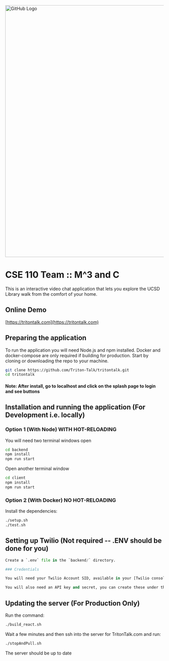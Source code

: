 <img src="https://i.imgur.com/KoEzlLt.jpg" alt="GitHub Logo" width="800"/>

# CSE 110 Team :: M^3 and C

This is an interactive video chat application that lets you explore the UCSD Library walk from the comfort of your home.

## Online Demo
[https://tritontalk.com](https://tritontalk.com)

## Preparing the application 

To run the application you will need Node.js and npm installed. 
Docker and docker-compose are only required if building for production.
Start by cloning or downloading the repo to your machine.

```bash
git clone https://github.com/Triton-Talk/tritontalk.git
cd tritontalk
```

#### Note: After install, go to localhost and click on the splash page to login and see buttons

## Installation and running the application (For Development i.e. locally)
### Option 1 (With Node) WITH HOT-RELOADING
You will need two terminal windows open
```bash
cd backend
npm install
npm run start
```
Open another terminal window
```bash
cd client
npm install
npm run start
```
### Option 2 (With Docker) NO HOT-RELOADING

Install the dependencies:

```bash
./setup.sh
./test.sh
```

## Setting up Twilio (Not required -- .ENV should be done for you)
```python
Create a `.env` file in the `backend/` directory.

### Credentials

You will need your Twilio Account SID, available in your [Twilio console](https://www.twilio.com/console). Add it to the `.env` file.

You will also need an API key and secret, you can create these under the [Programmable Video Tools in your console](https://www.twilio.com/console/video/project/api-keys). Create a key pair and add them to the `.env` file too.

```





## Updating the server (For Production Only)
Run the command:
```bash
./build_react.sh
```
Wait a few minutes and then ssh into the server for TritonTalk.com and run:
```bash
./stopAndPull.sh
```
The server should be up to date

